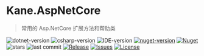# Kane.AspNetCore

> 常用的 Asp.NetCore 扩展方法和帮助类

![dotnet-version](https://img.shields.io/badge/netcore-%3E%3D2.1-blue.svg?style=flat-square&cacheSeconds=604800)
![csharp-version](https://img.shields.io/badge/C%23-8.0-gr.svg?style=flat-square&cacheSeconds=604800)
![IDE-version](https://img.shields.io/badge/IDE-vs2019-blue.svg?style=flat-square&cacheSeconds=604800)
[![nuget-version](https://img.shields.io/nuget/v/Kane.AspNetCore.svg?style=flat-square&cacheSeconds=604800)](https://www.nuget.org/packages/Kane.AspNetCore)
[![Nuget](https://img.shields.io/nuget/dt/Kane.AspNetCore?style=flat-square&cacheSeconds=604800)](https://www.nuget.org/packages/Kane.AspNetCore)
![stars](https://img.shields.io/github/stars/KaneLeung/Kane.AspNetCore?style=flat-square&cacheSeconds=604800)
![last commit](https://img.shields.io/github/last-commit/KaneLeung/Kane.AspNetCore?style=flat-square&cacheSeconds=604800)
[![Release](https://img.shields.io/github/release/KaneLeung/Kane.AspNetCore.svg?style=flat-square&cacheSeconds=604800)](https://github.com/KaneLeung/Kane.AspNetCore/releases/latest)
[![Issues](https://img.shields.io/github/issues/KaneLeung/Kane.AspNetCore.svg?style=flat-square)](https://github.com/KaneLeung/Kane.AspNetCore/issues)
[![License](https://img.shields.io/badge/license-MIT-blue.svg?style=flat-square)](https://github.com/KaneLeung/Kane.AspNetCore/blob/master/LICENSE)
